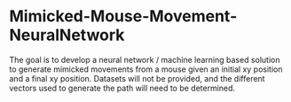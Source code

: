 # Mimicked-Mouse-Movement-NeuralNetwork
The goal is to develop a neural network / machine learning based solution to generate mimicked movements from a mouse given an initial xy position and a final xy position. Datasets will not be provided, and the different vectors used to generate the path will need to be determined.
